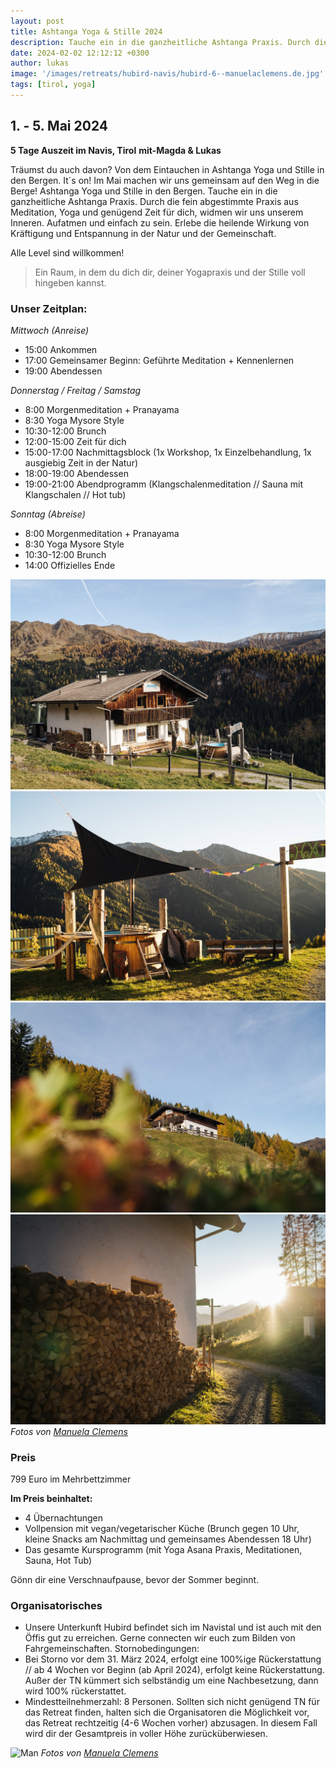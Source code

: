 ```yaml
---
layout: post
title: Ashtanga Yoga & Stille 2024
description: Tauche ein in die ganzheitliche Ashtanga Praxis. Durch die fein abgestimmte Praxis aus Meditation, Yoga und genügend Zeit für dich, widmen wir uns unserem Inneren.  Aufatmen und einfach zu sein. Erlebe die heilende Wirkung von Kräftigung und Entspannung in der Natur und der Gemeinschaft. 
date: 2024-02-02 12:12:12 +0300
author: lukas
image: '/images/retreats/hubird-navis/hubird-6--manuelaclemens.de.jpg'
tags: [tirol, yoga]
---
```


## 1. - 5. Mai 2024
**5 Tage Auszeit im Navis, Tirol**
**mit-Magda & Lukas**

Träumst du auch davon? Von dem Eintauchen in Ashtanga Yoga und Stille in den Bergen. It´s on! 
Im Mai machen wir uns gemeinsam auf den Weg in die Berge! Ashtanga Yoga und Stille in den Bergen. Tauche ein in die ganzheitliche Ashtanga Praxis. Durch die fein abgestimmte Praxis aus Meditation, Yoga und genügend Zeit für dich, widmen wir uns unserem Inneren.  Aufatmen und einfach zu sein. Erlebe die heilende Wirkung von Kräftigung und Entspannung in der Natur und der Gemeinschaft. 

Alle Level sind willkommen!

> Ein Raum, in dem du dich dir, deiner Yogapraxis und der Stille voll hingeben kannst.


### Unser Zeitplan:

*Mittwoch (Anreise)*

- 15:00 Ankommen 
- 17:00 Gemeinsamer Beginn: Geführte Meditation + Kennenlernen 
- 19:00 Abendessen

*Donnerstag / Freitag / Samstag*

- 8:00 Morgenmeditation + Pranayama 
- 8:30 Yoga Mysore Style 
- 10:30-12:00 Brunch 
- 12:00-15:00 Zeit für dich 
- 15:00-17:00 Nachmittagsblock (1x Workshop, 1x Einzelbehandlung, 1x ausgiebig Zeit in der Natur) 
- 18:00-19:00 Abendessen 
- 19:00-21:00 Abendprogramm (Klangschalenmeditation // Sauna mit Klangschalen // Hot tub)

*Sonntag (Abreise)*

- 8:00 Morgenmeditation + Pranayama
- 8:30 Yoga Mysore Style 
- 10:30-12:00 Brunch 
- 14:00 Offizielles Ende

<div class="gallery-box">
  <div class="gallery">
    <img src="/images/retreats/hubird-navis/hubird-1--manuelaclemens.de.jpg" loading="lazy">
    <img src="/images/retreats/hubird-navis/hubird-2--manuelaclemens.de.jpg" loading="lazy">
    <img src="/images/retreats/hubird-navis/hubird-3--manuelaclemens.de.jpg" loading="lazy">
    <img src="/images/retreats/hubird-navis/hubird-5--manuelaclemens.de.jpg" loading="lazy">
  </div>
  <em>Fotos von <a href="https://manuelaclemens.de" target="_blank">Manuela Clemens</a></em>
</div>

### Preis

799 Euro im Mehrbettzimmer

**Im Preis beinhaltet:**

- 4 Übernachtungen
- Vollpension mit vegan/vegetarischer Küche (Brunch gegen 10 Uhr, kleine Snacks am Nachmittag und gemeinsames Abendessen 18 Uhr)
- Das gesamte Kursprogramm (mit Yoga Asana Praxis, Meditationen, Sauna, Hot Tub)

Gönn dir eine Verschnaufpause, bevor der Sommer beginnt.


### Organisatorisches

- Unsere Unterkunft Hubird befindet sich im Navistal und ist auch mit den Öffis gut zu erreichen. Gerne connecten wir euch zum Bilden von Fahrgemeinschaften.
Stornobedingungen:
- Bei Storno vor dem 31. März 2024, erfolgt eine 100%ige Rückerstattung // ab 4 Wochen vor Beginn (ab April 2024), erfolgt keine Rückerstattung. Außer der TN kümmert sich selbständig um eine Nachbesetzung, dann wird 100% rückerstattet.
- Mindestteilnehmerzahl: 8 Personen. 
Sollten sich nicht genügend TN für das Retreat finden, halten sich die Organisatoren die Möglichkeit vor, das Retreat  rechtzeitig (4-6 Wochen vorher) abzusagen. In diesem Fall wird dir der Gesamtpreis in voller Höhe zurücküberwiesen.


![Man]({{site.baseurl}}/images/retreats/hubird-navis/hubird-4--manuelaclemens.de.jpg#wide)
*Fotos von [Manuela Clemens](https://manuelaclemens.de)*